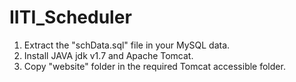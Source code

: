 # IITI_Scheduler

1. Extract the "schData.sql" file in your MySQL data.
2. Install JAVA jdk v1.7 and Apache Tomcat.
3. Copy "website" folder in the required Tomcat accessible folder.
